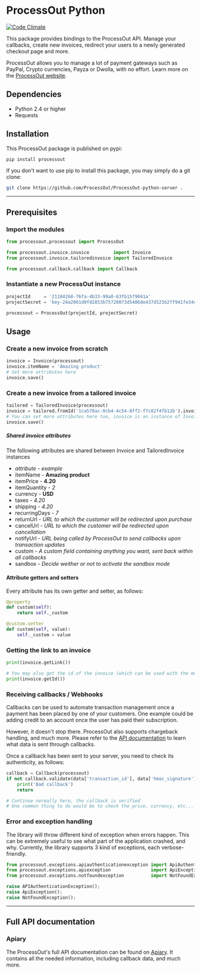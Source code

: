 ProcessOut Python
=================

[![Code Climate](https://codeclimate.com/github/ProcessOut/processout-python/badges/gpa.svg)](https://codeclimate.com/github/ProcessOut/processout-python)

This package provides bindings to the ProcessOut API. Manage your callbacks,
create new invoices, redirect your users to a newly generated checkout
page and more.

ProcessOut allows you to manage a lot of payment gateways such as PayPal,
Crypto currencies, Payza or Dwolla, with no effort.
Learn more on the [ProcessOut website](https://www.processout.com).

Dependencies
------------

* Python 2.4 or higher
* Requests

Installation
------------

This ProcessOut package is published on pypi:
``` sh
pip install processout
```

If you don't want to use pip to install this package, you may simply do a
git clone:

``` sh
git clone https://github.com/ProcessOut/ProcessOut-python-server .
```

-------------------------

Prerequisites
-------------

### Import the modules

``` python
from processout.processout import ProcessOut

from processout.invoice.invoice         import Invoice
from processout.invoice.tailoredinvoice import TailoredInvoice

from processout.callback.callback import Callback
```

### Instantiate a new ProcessOut instance

``` python
projectId     = '21184268-76fa-4b33-99a0-63fb15f9041a'
projectSecret = 'key-24a2061d0fd2853b75728073d5406de437d525b2ff941fe34ca061cb2180d0f8'

processout = ProcessOut(projectId, projectSecret)
```

Usage
-----

### Create a new invoice from scratch

``` python
invoice = Invoice(processout)
invoice.itemName = 'Amazing product'
# Set more attributes here
invoice.save()
```


### Create a new invoice from a tailored invoice

``` python
tailored = TailoredInvoice(processout)
invoice = tailored.fromId('1ca570ac-0cb4-4c54-8ff2-f7c82f4fb12b').invoice()
# You can set more attributes here too, invoice is an instance of Invoice
invoice.save()
```

##### Shared invoice attributes

The following attributes are shared between Invoice and TailoredInvoice instances

- *attribute*   - *example*
- itemName      - **Amazing product**
- itemPrice     - **4.20**
- itemQuantity  - *2*
- currency      - **USD**
- taxes         - *4.20*
- shipping      - *4.20*
- recurringDays - *7*
- returnUrl     - *URL to which the customer will be redirected upon purchase*
- cancelUrl     - *URL to which the customer will be redirected upon cancellation*
- notifyUrl     - *URL being called by ProcessOut to send callbacks upon transaction updates*
- custom        - *A custom field containing anything you want, sent back within all callbacks*
- sandbox       - *Decide weither or not to activate the sandbox mode*

#### Attribute getters and setters

Every attribute has its own getter and setter, as follows:

``` python
@property
def custom(self):
    return self._custom

@custom.setter
def custom(self, value):
    self._custom = value
```

### Getting the link to an invoice

``` python
print(invoice.getLink())

# You may also get the id of the invoice (which can be used with the modal)
print(invoice.getId())
```

### Receiving callbacks / Webhooks

Callbacks can be used to automate transaction management once a payment has
been placed by one of your customers. One example could be adding credit to
an account once the user has paid their subscription.

However, it doesn't stop there. ProcessOut also supports chargeback handling,
and much more. Please refer to the
[API documentation](http://docs.processout.apiary.io/#) to learn what data is
sent through callbacks.

Once a callback has been sent to your server, you need to check its authenticity,
as follows:

``` python
callback = Callback(processout)
if not callback.validate(data['transaction_id'], data['hmac_signature']):
	print('Bad callback')
    return

# Continue normally here, the callback is verified
# One common thing to do would be to check the price, currency, etc...
```

### Error and exception handling

The library will throw different kind of exception when errors happen.
This can be extremely useful to see what part of the application crashed,
and why.
Currently, the library supports 3 kind of exceptions, each verbose-friendly.

``` python
from processout.exceptions.apiauthenticationexception import ApiAuthenticationException
from processout.exceptions.apiexception               import ApiException
from processout.exceptions.notfoundexception          import NotFoundException

raise APIAuthenticationException();
raise ApiException();
raise NotFoundException();
```

-------------------------

Full API documentation
----------------------

### Apiary

The ProcessOut's full API documentation can be found on
[Apiary](http://docs.processout.apiary.io). It contains all the needed
information, including callback data, and much more.
